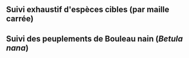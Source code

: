 ## Suivi exhaustif d'espèces cibles (par maille carrée)
## Suivi des peuplements de Bouleau nain (_Betula nana_)
